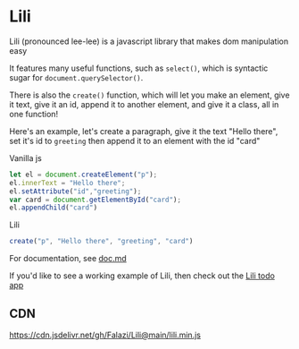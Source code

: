 # Lili
Lili (pronounced lee-lee) is a javascript library that makes dom manipulation easy

It features many useful functions, such as `select()`, which is syntactic sugar for `document.querySelector()`. 


There is also the `create()` function, which will let you make an element, give it text, give it an id, append it to another element, and give it a class, all in one function!

Here's an example, let's create a paragraph, give it the text "Hello there", set it's id to `greeting` then append it to an element with the id "card"

Vanilla js

```js
let el = document.createElement("p");
el.innerText = "Hello there";
el.setAttribute("id","greeting");
var card = document.getElementById("card");
el.appendChild("card")
```

Lili

```js
create("p", "Hello there", "greeting", "card")
```

For documentation, see [doc.md](doc.md)

If you'd like to see a working example of Lili, then check out the [Lili todo app](https://github.com/Falazi/Lili-Todo-App)

## CDN

https://cdn.jsdelivr.net/gh/Falazi/Lili@main/lili.min.js

